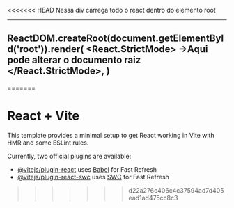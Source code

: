 <<<<<<< HEAD
Nessa div carrega todo o react dentro do elemento root

---------------------------------------------------------------
ReactDOM.createRoot(document.getElementById('root')).render(
  <React.StrictMode> 
    <App /> ->Aqui pode alterar o documento raiz
  </React.StrictMode>,
)
----------------------------------------------------------------
=======
# React + Vite

This template provides a minimal setup to get React working in Vite with HMR and some ESLint rules.

Currently, two official plugins are available:

- [@vitejs/plugin-react](https://github.com/vitejs/vite-plugin-react/blob/main/packages/plugin-react/README.md) uses [Babel](https://babeljs.io/) for Fast Refresh
- [@vitejs/plugin-react-swc](https://github.com/vitejs/vite-plugin-react-swc) uses [SWC](https://swc.rs/) for Fast Refresh
>>>>>>> d22a276c406c4c37594ad7d405ead1ad475cc8c3
